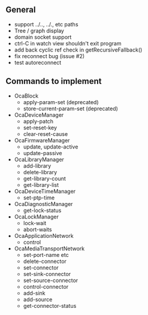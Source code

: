 ## General

* support ../.., ../., etc paths
* Tree / graph display
* domain socket support
* ctrl-C in watch view shouldn't exit program
* add back cyclic ref check in getRecursiveFallback()
* fix reconnect bug (issue #2)
* test autoreconnect

## Commands to implement

* OcaBlock
    - apply-param-set (deprecated)
    - store-current-param-set (deprecated)
* OcaDeviceManager
    - apply-patch
    - set-reset-key
    - clear-reset-cause
* OcaFirmwareManager
    - update, update-active
    - update-passive
* OcaLibraryManager
    - add-library
    - delete-library
    - get-library-count
    - get-library-list
* OcaDeviceTimeManager
    - set-ptp-time
* OcaDiagnosticManager
    - get-lock-status
* OcaLockManager
    - lock-wait
    - abort-waits
* OcaApplicationNetwork
    - control
* OcaMediaTransportNetwork
    - set-port-name etc
    - delete-connector
    - set-connector
    - set-sink-connector
    - set-source-connector
    - control-connector
    - add-sink
    - add-source
    - get-connector-status
